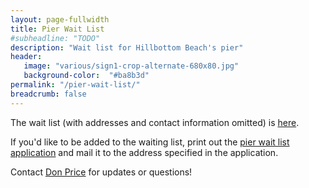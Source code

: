 ```yaml
---
layout: page-fullwidth
title: Pier Wait List
#subheadline: "TODO"
description: "Wait list for Hillbottom Beach's pier"
header:
   image: "various/sign1-crop-alternate-680x80.jpg"
   background-color:  "#ba8b3d"
permalink: "/pier-wait-list/"
breadcrumb: false
---
```

The wait list (with addresses and contact information omitted) is <a href="/resources/pier-wait-list/pierWaitList_2015-02-25.xls">here</a>.  

If you'd like to be added to the waiting list, print out the <a href="/resources/pier-wait-list/pierWaitList_application.pdf">pier wait list application</a> and mail it to the address specified in the application.

Contact <a href="/contact/">Don Price</a> for updates or questions!